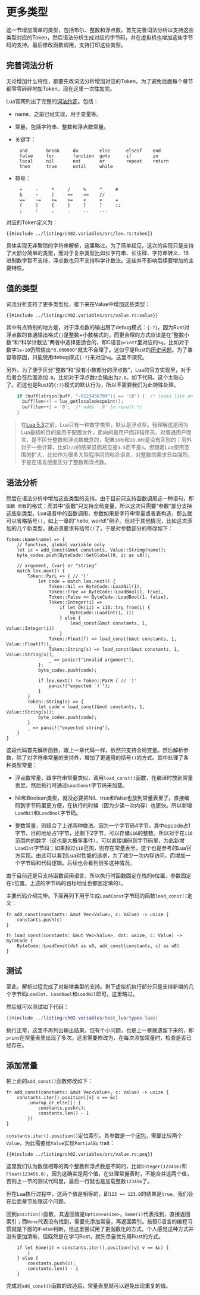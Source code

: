 # 更多类型

这一节增加简单的类型，包括布尔、整数和浮点数。首先完善词法分析以支持这些类型对应的Token，然后语法分析生成对应的字节码，并在虚拟机也增加这些字节码的支持。最后修改函数调用，支持打印这些类型。

## 完善词法分析

无论增加什么特性，都要先改词法分析增加对应的Token。为了避免后面每个章节都零零碎碎地加Token，现在这里一次性加完。

Lua官网列出了完整的[词法约定](https://www.lua.org/manual/5.4/manual.html#3.1)。包括：

- name，之前已经实现，用于变量等。

- 常量，包括字符串、整数和浮点数常量。

- 关键字：

```
     and       break     do        else      elseif    end
     false     for       function  goto      if        in
     local     nil       not       or        repeat    return
     then      true      until     while
```

- 符号：

```
     +     -     *     /     %     ^     #
     &     ~     |     <<    >>    //
     ==    ~=    <=    >=    <     >     =
     (     )     {     }     [     ]     ::
     ;     :     ,     .     ..    ...
```

对应的Token定义为：

```rust,ignore
{{#include ../listing/ch02.variables/src/lex.rs:token}}
```

具体实现无非繁琐的字符串解析，这里略过。为了简单起见，这次的实现只是支持了大部分简单的类型，而对于复杂类型比如长字符串、长注释、字符串转义、16进制数字暂不支持，浮点数也只不支持科学计数法。这些并不影响后续要增加的主要特性。

## 值的类型

词法分析支持了更多类型后，接下来在Value中增加这些类型：

```rust,ignore
{{#include ../listing/ch02.variables/src/value.rs:value}}
```

其中有点特别的地方是，对于浮点数的输出用了debug模式：`{:?}`。因为Rust对浮点数的普通输出格式`{}`是整数+小数格式的，而更合理的方式应该是在“整数小数”和“科学计数法”两者中选择更适合的，即C语言`printf`里对应的`%g`。比如对于数字`1e-10`仍然输出`"0.000000"`就太不合理了。这似乎是Rust的[历史问题](https://internals.rust-lang.org/t/pre-rfc-draft-g-or-floating-points-for-humans/9110)。为了兼容等原因，只能使用debug模式`{:?}`来对应`%g`。这里不深究。

另外，为了便于区分“整数”和“没有小数部分的浮点数”，Lua的官方实现里，对于后者会在后面添加`.0`。比如对于浮点数`2`会输出为`2.0`。如下代码。这个太贴心了。而这也是Rust的`{:?}`模式的默认行为，所以不需要我们为此特殊处理。

```c
    if (buff[strspn(buff, "-0123456789")] == '\0') {  /* looks like an int? */
      buff[len++] = lua_getlocaledecpoint();
      buff[len++] = '0';  /* adds '.0' to result */
    }
```

> 在[Lua 5.3](http://www.lua.org/versions.html#5.3)之前，Lua只有一种数字类型，默认是浮点型。我理解这是因为Lua最初的目的是用于配置文件，面向的是用户而非程序员。对普通用户而言，是不区分整数和浮点数概念的，配置`10秒`和`10.0秒`是没有区别的；另外对于一些计算，比如`7/2`的结果显而易见是`3.5`而不是`3`。但随着Lua使用范围的扩大，比如作为很多大型程序间的粘合语言，对整数的需求日益强烈，于是在语言层面区分了整数和浮点数。

## 语法分析

然后在语法分析中增加这些类型的支持。由于目前只支持函数调用这一种语句，即`函数 参数`的格式；而其中“函数”只支持全局变量，所以这次只需要“参数”部分支持这些新类型。Lua语音中的函数调用，参数如果是字符串常量或者表构造，那么就可以省略括号`()`，如上一章的"hello, world!"例子。但对于其他情况，比如这次添加的几个新类型，就必须要求有括号`()`了。于是对参数部分的修改如下：

```rust,ignore
Token::Name(name) => {
    // function, global variable only
    let ic = add_const(&mut constants, Value::String(name));
    byte_codes.push(ByteCode::GetGlobal(0, ic as u8));

    // argument, (var) or "string"
    match lex.next() {
        Token::ParL => { // '('
            let code = match lex.next() {
                Token::Nil => ByteCode::LoadNil(1),
                Token::True => ByteCode::LoadBool(1, true),
                Token::False => ByteCode::LoadBool(1, false),
                Token::Integer(i) =>
                    if let Ok(ii) = i16::try_from(i) {
                        ByteCode::LoadInt(1, ii)
                    } else {
                        load_const(&mut constants, 1, Value::Integer(i))
                    }
                Token::Float(f) => load_const(&mut constants, 1, Value::Float(f)),
                Token::String(s) => load_const(&mut constants, 1, Value::String(s)),
                _ => panic!("invalid argument"),
            };
            byte_codes.push(code);

            if lex.next() != Token::ParR { // ')'
                panic!("expected `)`");
            }
        }
        Token::String(s) => {
            let code = load_const(&mut constants, 1, Value::String(s));
            byte_codes.push(code);
        }
        _ => panic!("expected string"),
    }
}
```

这段代码首先解析函数，跟上一章代码一样，依然只支持全局变量。然后解析参数，除了对字符串常量的支持外，增加了更通用的括号`()`的方式。其中处理了各种类型常量：

- 浮点数常量，跟字符串常量类似，调用`load_const()`函数，在编译时放到常量表里，然后执行时通过`LoadConst`字节码来加载。

- Nil和Boolean类型，就没必要把Nil、true和false也放到常量表里了。直接编码到字节码里更方便，在执行的时候（因为少读一次内存）也更快。所以新增`LoadNil`和`LoadBool`字节码。

- 整数常量，则结合了上述两种做法。因为一个字节码4字节，其中opcode占1字节，目的地址占1字节，还剩下2字节，可以存储`i16`的整数。所以对于在`i16`范围内的数字（这也是大概率事件），可以直接编码到字节码里，为此新增`LoadInt`字节码；如果超过`i16`范围，则存在常量表里。这个也是参考的Lua官方实现。由此可以看到Lua对性能的追求，为了减少一次内存访问，而增加一个字节码和代码逻辑。后续也会看到很多这种情况。

由于目前还是只支持函数调用语言，所以执行时函数固定在栈的`0`位置，参数固定在`1`位置。上述的字节码的目标地址也都固定填的`1`。

主要代码介绍完毕。下面再列下用于生成`LoadConst`字节码的函数`load_const()`定义：

```rust, ignore
fn add_const(constants: &mut Vec<Value>, c: Value) -> usize {
    constants.push(c)
}

fn load_const(constants: &mut Vec<Value>, dst: usize, c: Value) -> ByteCode {
    ByteCode::LoadConst(dst as u8, add_const(constants, c) as u8)
}
```

## 测试

至此，解析过程完成了对新增类型的支持。剩下虚拟机执行部分只是支持新增的几个字节码`LoadInt`、`LoadBool`和`LoadNil`即可。这里略过。

然后就可以测试如下代码：

```lua
{{#include ../listing/ch02.variables/test_lua/types.lua}}
```

执行正常，这里不再列出输出结果。但有个小问题，也是上一章就遗留下来的，即`print`在常量表里出现了多次。这里需要修改为，在每次添加常量时，检查是否已经存在。

## 添加常量

把上面的`add_const()`函数修改如下：

```rust, ignore
fn add_const(constants: &mut Vec<Value>, c: Value) -> usize {
    constants.iter().position(|v| v == &c)
        .unwrap_or_else(|| {
            constants.push(c);
            constants.len() - 1
        })
}
```

`constants.iter().position()`定位索引。其参数是一个[闭包](https://kaisery.github.io/trpl-zh-cn/ch13-01-closures.html)，需要比较两个`Value`，为此需要给`Value`实现`PartialEq` trait：

```rust,ignore
{{#include ../listing/ch02.variables/src/value.rs:peq}}
```

这里我们认为数值相等的两个整数和浮点数是不同的，比如`Integer(123456)`和`Float(123456.0)`，因为这确实是两个值，在处理常量表时，不能合并这两个值，否则上一节的测试代码里，最后一行就也是加载整数`123456`了。

但在Lua执行过程中，这两个值是相等的，即`123 == 123.0`的结果是`true`。我们会在后面章节处理这个问题。

回到`position()`函数，其返回值是`Option<usize>`，`Some(i)`代表找到，直接返回索引；而`None`代表没有找到，需要先添加常量，再返回索引。按照C语言的编程习惯就是下面的if-else判断，但这里尝试用了更函数化的方式。个人感觉这种方式并没有更加清晰，但既然是在学习Rust，就先尽量优先用Rust的方式。

```rust, ignore
    if let Some(i) = constants.iter().position(|v| v == &c) {
        i
    } else {
        constants.push(c);
        constants.len() - 1
    }
```

完成对`add_const()`函数的改造后，常量表里就可以避免出现重复的值。